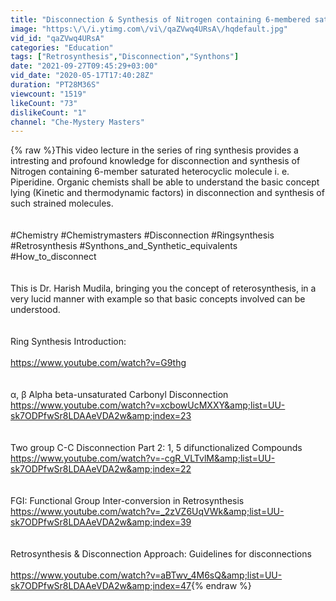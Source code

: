 ```yaml
---
title: "Disconnection & Synthesis of Nitrogen containing 6-membered saturated ring #Retrosynthesis"
image: "https:\/\/i.ytimg.com\/vi\/qaZVwq4URsA\/hqdefault.jpg"
vid_id: "qaZVwq4URsA"
categories: "Education"
tags: ["Retrosynthesis","Disconnection","Synthons"]
date: "2021-09-27T09:45:29+03:00"
vid_date: "2020-05-17T17:40:28Z"
duration: "PT28M36S"
viewcount: "1519"
likeCount: "73"
dislikeCount: "1"
channel: "Che-Mystery Masters"
---
```

{% raw %}This video lecture in the series of ring synthesis provides a intresting and profound knowledge for disconnection and synthesis of Nitrogen containing 6-member saturated heterocyclic molecule i. e. Piperidine. Organic chemists shall be able to understand the basic concept lying (Kinetic and thermodynamic factors) in disconnection and synthesis of such strained molecules.<br /><br /><br />#Chemistry #Chemistrymasters #Disconnection #Ringsynthesis #Retrosynthesis #Synthons_and_Synthetic_equivalents #How_to_disconnect<br /><br /><br />This is Dr. Harish Mudila, bringing you the concept of reterosynthesis, in a very lucid manner with example so that basic concepts involved can be understood.<br /><br /><br />Ring Synthesis Introduction: <br /><br /><a rel="nofollow" target="blank" href="https://www.youtube.com/watch?v=G9thg">https://www.youtube.com/watch?v=G9thg</a><br /><br /><br />α, β Alpha beta-unsaturated Carbonyl Disconnection<br /><a rel="nofollow" target="blank" href="https://www.youtube.com/watch?v=xcbowUcMXXY&amp;list=UU-sk7ODPfwSr8LDAAeVDA2w&amp;index=23">https://www.youtube.com/watch?v=xcbowUcMXXY&amp;list=UU-sk7ODPfwSr8LDAAeVDA2w&amp;index=23</a><br /><br /><br />Two group C-C Disconnection Part 2: 1, 5 difunctionalized Compounds<br /><a rel="nofollow" target="blank" href="https://www.youtube.com/watch?v=-cgR_VLTvlM&amp;list=UU-sk7ODPfwSr8LDAAeVDA2w&amp;index=22">https://www.youtube.com/watch?v=-cgR_VLTvlM&amp;list=UU-sk7ODPfwSr8LDAAeVDA2w&amp;index=22</a><br /><br /><br />FGI: Functional Group Inter-conversion in Retrosynthesis<br /><a rel="nofollow" target="blank" href="https://www.youtube.com/watch?v=_2zVZ6UqVWk&amp;list=UU-sk7ODPfwSr8LDAAeVDA2w&amp;index=39">https://www.youtube.com/watch?v=_2zVZ6UqVWk&amp;list=UU-sk7ODPfwSr8LDAAeVDA2w&amp;index=39</a><br /><br /><br />Retrosynthesis &amp; Disconnection Approach: Guidelines for disconnections<br /><br /><a rel="nofollow" target="blank" href="https://www.youtube.com/watch?v=aBTwv_4M6sQ&amp;list=UU-sk7ODPfwSr8LDAAeVDA2w&amp;index=47">https://www.youtube.com/watch?v=aBTwv_4M6sQ&amp;list=UU-sk7ODPfwSr8LDAAeVDA2w&amp;index=47</a>{% endraw %}
